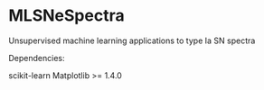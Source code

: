 # MLSNeSpectra
Unsupervised machine learning applications to type Ia SN spectra

Dependencies:

scikit-learn
Matplotlib >= 1.4.0
